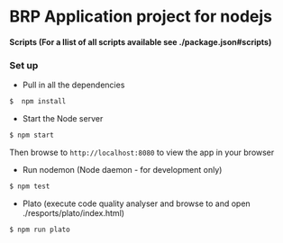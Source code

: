 # BRP Application project for nodejs

#### Scripts (For a llist of all scripts available see ./package.json#scripts)

### Set up

- Pull in all the dependencies
```bash
$  npm install

```

-  Start the Node server
```bash
$ npm start
```
Then browse to `http://localhost:8080` to view the app in your browser

- Run nodemon (Node daemon - for development only)
```bash
$ npm test
```

- Plato (execute code quality analyser and browse to and open ./resports/plato/index.html)
```
$ npm run plato
```
